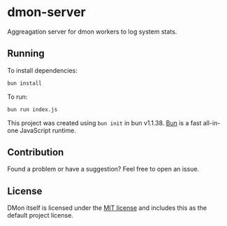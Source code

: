 # dmon-server

Aggreagation server for dmon workers to log system stats.

## Running
To install dependencies:

```bash
bun install
```

To run:

```bash
bun run index.js
```

This project was created using `bun init` in bun v1.1.38. [Bun](https://bun.sh) is a fast all-in-one JavaScript runtime.

## Contribution

Found a problem or have a suggestion? Feel free to open an issue.

## License

DMon itself is licensed under the [MIT license](LICENSE) and includes this as the default project license.
